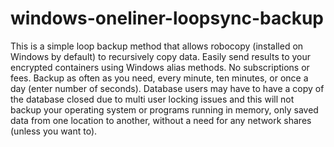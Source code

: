 # windows-oneliner-loopsync-backup
This is a simple loop backup method that allows robocopy (installed on Windows by default) to recursively copy data.
Easily send results to your encrypted containers using Windows alias methods.  No subscriptions or fees. Backup as often as you need, every minute, ten minutes, or once a day (enter number of seconds). Database users may have to have a copy of the database closed due to multi user locking issues and this will not backup your operating system or programs running in memory, only saved data from one location to another, without a need for any network shares (unless you want to).
